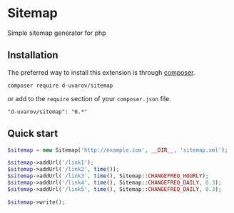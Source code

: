 Sitemap
===================

Simple sitemap generator for php

## Installation

The preferred way to install this extension is through [composer](http://getcomposer.org/download/).

```
composer require d-uvarov/sitemap
```

or add to the `require` section of your `composer.json` file.

```
"d-uvarov/sitemap": "0.*"
```


## Quick start

```php
$sitemap = new Sitemap('http://example.com', __DIR__, 'sitemap.xml');

$sitemap->addUrl('/link1');
$sitemap->addUrl('/link2', time());
$sitemap->addUrl('/link3', time(), Sitemap::CHANGEFREQ_HOURLY);
$sitemap->addUrl('/link4', time(), Sitemap::CHANGEFREQ_DAILY, 0.3);
$sitemap->addUrl('/link5', time(), Sitemap::CHANGEFREQ_DAILY, 0.3);

$sitemap->write();
```